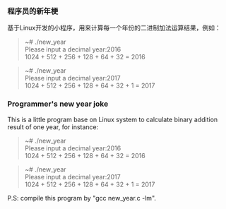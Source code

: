 ### 程序员的新年梗
基于Linux开发的小程序，用来计算每一个年份的二进制加法运算结果，例如：
> ~# ./new_year  
> Please input a decimal year:2016  
> 1024 + 512 + 256 + 128 + 64 + 32 = 2016  

> ~# ./new_year  
> Please input a decimal year:2017  
> 1024 + 512 + 256 + 128 + 64 + 32 + 1 = 2017    

### Programmer's new year joke
This is a little program base on Linux system to calculate binary addition result of one year, for instance:
> ~# ./new_year  
> Please input a decimal year:2016  
> 1024 + 512 + 256 + 128 + 64 + 32 = 2016  

> ~# ./new_year  
> Please input a decimal year:2017  
> 1024 + 512 + 256 + 128 + 64 + 32 + 1 = 2017    

P.S: compile this program by "gcc new_year.c -lm".
